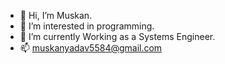 - 👋 Hi, I’m Muskan.
- 👀 I’m interested in programming.
- 🌱 I’m currently Working as a Systems Engineer.
- 📫 muskanyadav5584@gmail.com

<!---
Muskan5584/Muskan5584 is a ✨ special ✨ repository because its `README.md` (this file) appears on your GitHub profile.
You can click the Preview link to take a look at your changes.
--->
